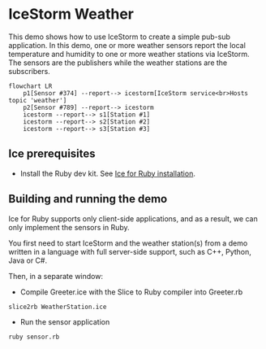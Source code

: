 # IceStorm Weather

This demo shows how to use IceStorm to create a simple pub-sub application. In this demo, one or more weather sensors
report the local temperature and humidity to one or more weather stations via IceStorm. The sensors are the publishers
while the weather stations are the subscribers.

```mermaid
flowchart LR
    p1[Sensor #374] --report--> icestorm[IceStorm service<br>Hosts topic 'weather']
    p2[Sensor #789] --report--> icestorm
    icestorm --report--> s1[Station #1]
    icestorm --report--> s2[Station #2]
    icestorm --report--> s3[Station #3]
```

## Ice prerequisites

- Install the Ruby dev kit. See [Ice for Ruby installation].

## Building and running the demo

Ice for Ruby supports only client-side applications, and as a result, we can only implement the sensors in Ruby.

You first need to start IceStorm and the weather station(s) from a demo written in a language with full server-side
support, such as C++, Python, Java or C#.

Then, in a separate window:

- Compile Greeter.ice with the Slice to Ruby compiler into Greeter.rb

```shell
slice2rb WeatherStation.ice
```

- Run the sensor application

```shell
ruby sensor.rb
```

[Ice for Ruby installation]: https://github.com/zeroc-ice/ice/blob/main/NIGHTLY.md#ice-for-ruby
